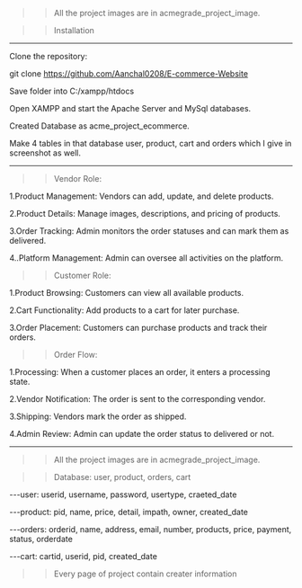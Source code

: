>>All the project images are in acmegrade_project_image.

>>Installation

-----------------------------------------------------------------------------------------------

Clone the repository:

git clone  https://github.com/Aanchal0208/E-commerce-Website

Save folder into C:/xampp/htdocs

Open XAMPP and start the Apache Server and MySql databases.

Created Database as acme_project_ecommerce.

Make 4 tables in that database user, product, cart and orders which I give in screenshot as well.

----------------------------------------------------------------------------------------------------------

>>Vendor Role:

1.Product Management: Vendors can add, update, and delete products.

2.Product Details: Manage images, descriptions, and pricing of products.

3.Order Tracking: Admin monitors the order statuses and can mark them as delivered.

4..Platform Management: Admin can oversee all activities on the platform.

>>Customer Role:

1.Product Browsing: Customers can view all available products.

2.Cart Functionality: Add products to a cart for later purchase.

3.Order Placement: Customers can purchase products and track their orders.

>>Order Flow:

1.Processing: When a customer places an order, it enters a processing state.

2.Vendor Notification: The order is sent to the corresponding vendor.

3.Shipping: Vendors mark the order as shipped.

4.Admin Review: Admin can update the order status to delivered or not.

--------------------------------------------------------------------------------------------------------------
>>All the project images are in acmegrade_project_image.

>>Database: user, product, orders, cart

---user: userid, username, password, usertype, craeted_date

---product: pid, name, price, detail, impath, owner, created_date

---orders: orderid, name, address, email, number, products, price, payment, status, orderdate

---cart: cartid, userid, pid, created_date

>>Every page of project contain creater information
